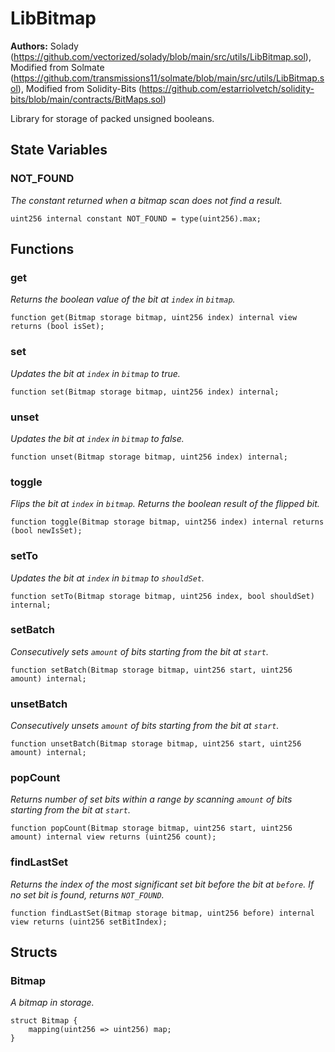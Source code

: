# LibBitmap
**Authors:**
Solady (https://github.com/vectorized/solady/blob/main/src/utils/LibBitmap.sol), Modified from Solmate (https://github.com/transmissions11/solmate/blob/main/src/utils/LibBitmap.sol), Modified from Solidity-Bits (https://github.com/estarriolvetch/solidity-bits/blob/main/contracts/BitMaps.sol)

Library for storage of packed unsigned booleans.


## State Variables
### NOT_FOUND
*The constant returned when a bitmap scan does not find a result.*


```solidity
uint256 internal constant NOT_FOUND = type(uint256).max;
```


## Functions
### get

*Returns the boolean value of the bit at `index` in `bitmap`.*


```solidity
function get(Bitmap storage bitmap, uint256 index) internal view returns (bool isSet);
```

### set

*Updates the bit at `index` in `bitmap` to true.*


```solidity
function set(Bitmap storage bitmap, uint256 index) internal;
```

### unset

*Updates the bit at `index` in `bitmap` to false.*


```solidity
function unset(Bitmap storage bitmap, uint256 index) internal;
```

### toggle

*Flips the bit at `index` in `bitmap`.
Returns the boolean result of the flipped bit.*


```solidity
function toggle(Bitmap storage bitmap, uint256 index) internal returns (bool newIsSet);
```

### setTo

*Updates the bit at `index` in `bitmap` to `shouldSet`.*


```solidity
function setTo(Bitmap storage bitmap, uint256 index, bool shouldSet) internal;
```

### setBatch

*Consecutively sets `amount` of bits starting from the bit at `start`.*


```solidity
function setBatch(Bitmap storage bitmap, uint256 start, uint256 amount) internal;
```

### unsetBatch

*Consecutively unsets `amount` of bits starting from the bit at `start`.*


```solidity
function unsetBatch(Bitmap storage bitmap, uint256 start, uint256 amount) internal;
```

### popCount

*Returns number of set bits within a range by
scanning `amount` of bits starting from the bit at `start`.*


```solidity
function popCount(Bitmap storage bitmap, uint256 start, uint256 amount) internal view returns (uint256 count);
```

### findLastSet

*Returns the index of the most significant set bit before the bit at `before`.
If no set bit is found, returns `NOT_FOUND`.*


```solidity
function findLastSet(Bitmap storage bitmap, uint256 before) internal view returns (uint256 setBitIndex);
```

## Structs
### Bitmap
*A bitmap in storage.*


```solidity
struct Bitmap {
    mapping(uint256 => uint256) map;
}
```

